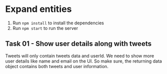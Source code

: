 # Expand entities

1. Run `npm install` to install the dependencies
2. Run `npm start` to run the server

## Task 01 - Show user details along with tweets

Tweets will only contain tweets data and userId. We need to show more user details like name and email on the UI. So make sure, the returning data object contains both tweets and user information.
